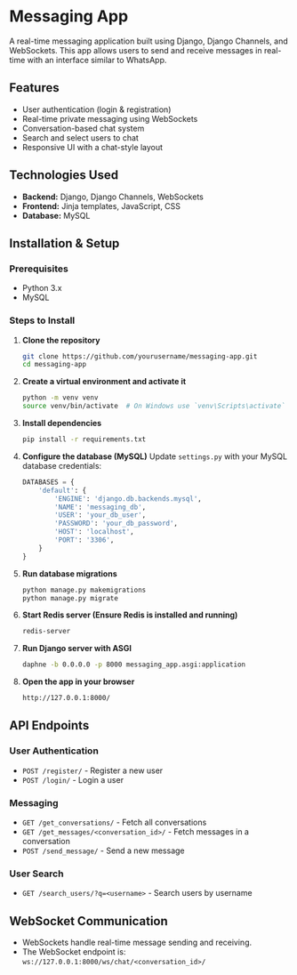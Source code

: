 # Messaging App

A real-time messaging application built using Django, Django Channels, and WebSockets. This app allows users to send and receive messages in real-time with an interface similar to WhatsApp.

## Features

- User authentication (login & registration)
- Real-time private messaging using WebSockets
- Conversation-based chat system
- Search and select users to chat
- Responsive UI with a chat-style layout

## Technologies Used

- **Backend:** Django, Django Channels, WebSockets
- **Frontend:** Jinja templates, JavaScript, CSS
- **Database:** MySQL
  

## Installation & Setup

### Prerequisites
- Python 3.x
- MySQL

### Steps to Install

1. **Clone the repository**
   ```sh
   git clone https://github.com/yourusername/messaging-app.git
   cd messaging-app
   ```

2. **Create a virtual environment and activate it**
   ```sh
   python -m venv venv
   source venv/bin/activate  # On Windows use `venv\Scripts\activate`
   ```

3. **Install dependencies**
   ```sh
   pip install -r requirements.txt
   ```

4. **Configure the database (MySQL)**
   Update `settings.py` with your MySQL database credentials:
   ```python
   DATABASES = {
       'default': {
           'ENGINE': 'django.db.backends.mysql',
           'NAME': 'messaging_db',
           'USER': 'your_db_user',
           'PASSWORD': 'your_db_password',
           'HOST': 'localhost',
           'PORT': '3306',
       }
   }
   ```

5. **Run database migrations**
   ```sh
   python manage.py makemigrations
   python manage.py migrate
   ```

6. **Start Redis server (Ensure Redis is installed and running)**
   ```sh
   redis-server
   ```

7. **Run Django server with ASGI**
   ```sh
   daphne -b 0.0.0.0 -p 8000 messaging_app.asgi:application
   ```

8. **Open the app in your browser**
   ```sh
   http://127.0.0.1:8000/
   ```

## API Endpoints

### User Authentication
- `POST /register/` - Register a new user
- `POST /login/` - Login a user

### Messaging
- `GET /get_conversations/` - Fetch all conversations
- `GET /get_messages/<conversation_id>/` - Fetch messages in a conversation
- `POST /send_message/` - Send a new message

### User Search
- `GET /search_users/?q=<username>` - Search users by username

## WebSocket Communication
- WebSockets handle real-time message sending and receiving.
- The WebSocket endpoint is: `ws://127.0.0.1:8000/ws/chat/<conversation_id>/`

